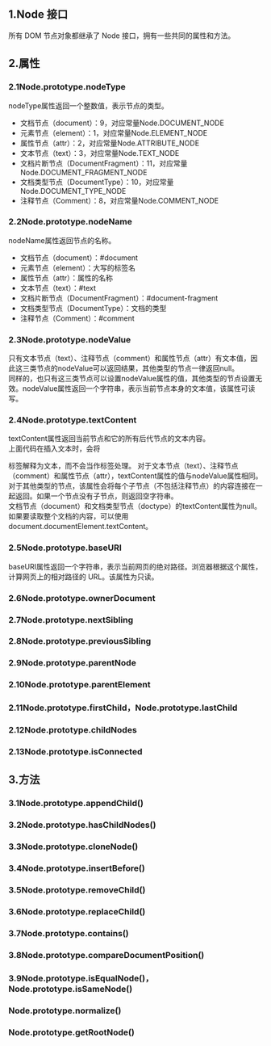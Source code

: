 ## 1.Node 接口
所有 DOM 节点对象都继承了 Node 接口，拥有一些共同的属性和方法。
## 2.属性
### 2.1Node.prototype.nodeType
nodeType属性返回一个整数值，表示节点的类型。
* 文档节点（document）：9，对应常量Node.DOCUMENT_NODE  
* 元素节点（element）：1，对应常量Node.ELEMENT_NODE
* 属性节点（attr）：2，对应常量Node.ATTRIBUTE_NODE
* 文本节点（text）：3，对应常量Node.TEXT_NODE
* 文档片断节点（DocumentFragment）：11，对应常量Node.DOCUMENT_FRAGMENT_NODE
* 文档类型节点（DocumentType）：10，对应常量Node.DOCUMENT_TYPE_NODE
* 注释节点（Comment）：8，对应常量Node.COMMENT_NODE
### 2.2Node.prototype.nodeName
nodeName属性返回节点的名称。
* 文档节点（document）：#document
* 元素节点（element）：大写的标签名
* 属性节点（attr）：属性的名称
* 文本节点（text）：#text
* 文档片断节点（DocumentFragment）：#document-fragment
* 文档类型节点（DocumentType）：文档的类型
* 注释节点（Comment）：#comment
### 2.3Node.prototype.nodeValue
只有文本节点（text）、注释节点（comment）和属性节点（attr）有文本值，因此这三类节点的nodeValue可以返回结果，其他类型的节点一律返回null。  
同样的，也只有这三类节点可以设置nodeValue属性的值，其他类型的节点设置无效。nodeValue属性返回一个字符串，表示当前节点本身的文本值，该属性可读写。
### 2.4Node.prototype.textContent 
textContent属性返回当前节点和它的所有后代节点的文本内容。  
上面代码在插入文本时，会将<p>标签解释为文本，而不会当作标签处理。
对于文本节点（text）、注释节点（comment）和属性节点（attr），textContent属性的值与nodeValue属性相同。  
对于其他类型的节点，该属性会将每个子节点（不包括注释节点）的内容连接在一起返回。如果一个节点没有子节点，则返回空字符串。  
文档节点（document）和文档类型节点（doctype）的textContent属性为null。如果要读取整个文档的内容，可以使用document.documentElement.textContent。
### 2.5Node.prototype.baseURI 
baseURI属性返回一个字符串，表示当前网页的绝对路径。浏览器根据这个属性，计算网页上的相对路径的 URL。该属性为只读。
### 2.6Node.prototype.ownerDocument
### 2.7Node.prototype.nextSibling
### 2.8Node.prototype.previousSibling
### 2.9Node.prototype.parentNode
### 2.10Node.prototype.parentElement
### 2.11Node.prototype.firstChild，Node.prototype.lastChild
### 2.12Node.prototype.childNodes
### 2.13Node.prototype.isConnected
## 3.方法
### 3.1Node.prototype.appendChild()
### 3.2Node.prototype.hasChildNodes()
### 3.3Node.prototype.cloneNode()
### 3.4Node.prototype.insertBefore()
### 3.5Node.prototype.removeChild()
### 3.6Node.prototype.replaceChild()
### 3.7Node.prototype.contains()
### 3.8Node.prototype.compareDocumentPosition()
### 3.9Node.prototype.isEqualNode()，Node.prototype.isSameNode()
### Node.prototype.normalize()
### Node.prototype.getRootNode()
